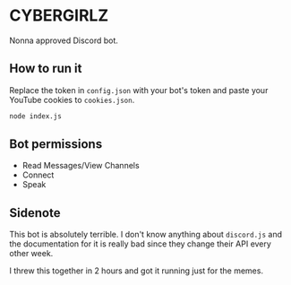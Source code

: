 # CYBERGIRLZ

Nonna approved Discord bot.

## How to run it

Replace the token in `config.json` with your bot's token and paste your YouTube cookies to `cookies.json`.

```Bash
node index.js
```

## Bot permissions

* Read Messages/View Channels
* Connect
* Speak

## Sidenote

This bot is absolutely terrible. I don't know anything about `discord.js` and the documentation for it is really bad since they change their API every other week.

I threw this together in 2 hours and got it running just for the memes.
